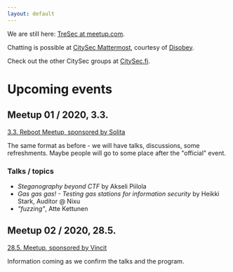 ```yaml
---
layout: default
---
```


We are still here: [TreSec at meetup.com](https://www.meetup.com/TreSec/).

Chatting is possible at [CitySec Mattermost](https://citysec.disobey.fi/), courtesy of [Disobey](https://www.disobey.fi).

Check out the other CitySec groups at [CitySec.fi](https://citysec.fi/).


# Upcoming events

## Meetup 01 / 2020, 3.3. 

[3.3. Reboot Meetup, sponsored by Solita](https://www.meetup.com/TreSec/events/267836961/)

The same format as before - we will have talks, discussions, some refreshments. Maybe people will go to some place after the "official" event.

### Talks / topics

* *Steganography beyond CTF* by Akseli Piilola
* *Gas gas gas! - Testing gas stations for information security* by Heikki Stark, Auditor @ Nixu
* *"fuzzing"*, Atte Kettunen


## Meetup 02 / 2020, 28.5.

[28.5. Meetup, sponsored by Vincit](https://www.meetup.com/TreSec/events/267837170/)

Information coming as we confirm the talks and the program.

